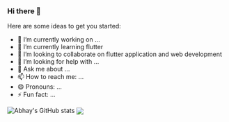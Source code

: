 ### Hi there 👋

Here are some ideas to get you started:

- 🔭 I’m currently working on ...
- 🌱 I’m currently learning flutter
- 👯 I’m looking to collaborate on flutter application and web development
- 🤔 I’m looking for help with ...
- 💬 Ask me about ...
- 📫 How to reach me: ...
- 😄 Pronouns: ...
- ⚡ Fun fact: ...


![Abhay's GitHub stats](https://github-readme-stats.vercel.app/api?username=abhaygt03&theme=radical)
<a href="https://github.com/abhaygt03/github-readme-stats">
  <img align="center" src="https://github-readme-stats.vercel.app/api/top-langs/?username=abhaygt03&theme=radical&layout=compact" />
</a>
